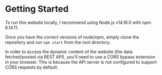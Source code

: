 # Getting Started

To run this website locally, I recommend using Node.js v14.16.0 with npm 6.14.11.

Once you have the correct versions of node/npm, simply clone the repository and run `npm start` from the root directory.

In order to access the dynamic content of the website (the data fetched/posted via REST API), you'll need to use a CORS bypass extension in your browser. This is because the API server is not configured to support CORS requests by default.
